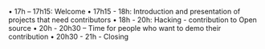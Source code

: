 •         17h – 17h15: Welcome 
•         17h15 - 18h: Introduction and presentation of projects that need contributors
•         18h - 20h: Hacking - contribution to Open source
•         20h - 20h30 – Time for people who want to demo their contribution
•         20h30 - 21h - Closing 
